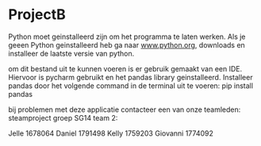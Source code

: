 # ProjectB
Python moet geinstalleerd zijn om het programma te laten werken.
Als je geeen Python geinstalleerd heb ga naar www.python.org, downloads en installeer de laatste versie van python.

om dit bestand uit te kunnen voeren is er gebruik gemaakt van een IDE.
Hiervoor is pycharm gebruikt en het pandas library geinstalleerd. 
Installeer pandas door het volgende command in de terminal uit te voeren: pip install pandas


bij problemen met deze applicatie contacteer een van onze teamleden:
steamproject groep SG14 team 2:

Jelle 1678064
Daniel 1791498
Kelly 1759203
Giovanni 1774092
